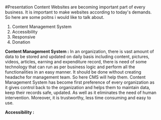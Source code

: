 #Presentation Content
Websites are becoming important part of every business. It is important to make websites according to today's demands. So here are some poitns i would like to talk about. <br>
1. Content Management System<br>
2. Accessibility <br>
3. Responsive <br>
4. Donation <br>

<b>Content Management System :</b> In an organization, there is vast amount of data to be stored and updated on daily basis including content, pictures, videos, articles, earning and expenditure record, there is need of some technology that can run as per business logic and perform all the functionalities in an easy manner. It should be done without creating headache for management team. So here CMS will help them. Content Management System has become first preference of every organization as it gives control back to the organization and helps them to maintain data, keep their records safe, updated. As well as it eliminates the need of human intervention. Moreover, it is trustworthy, less time consuming and easy to use.

<b>Accessibility : </b>

